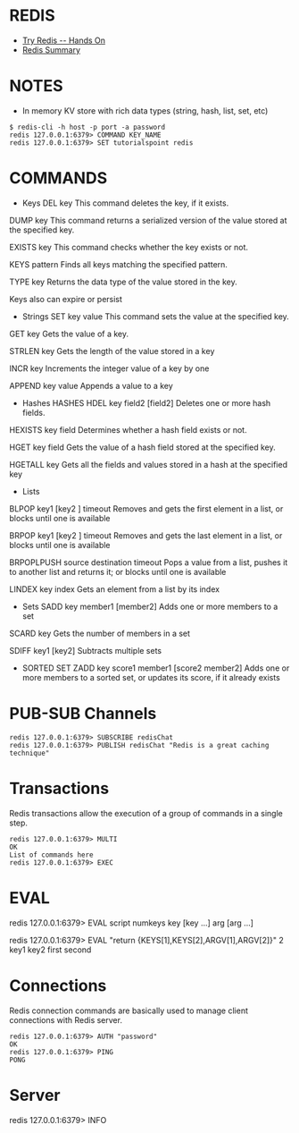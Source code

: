 REDIS
=====
* [Try Redis -- Hands On](https://try.redis.io/)
* [Redis Summary](https://www.tutorialspoint.com/redis/)

NOTES
=====

* In memory KV store with rich data types (string, hash, list, set, etc)
```
$ redis-cli -h host -p port -a password
redis 127.0.0.1:6379> COMMAND KEY_NAME
redis 127.0.0.1:6379> SET tutorialspoint redis
```

COMMANDS
========

* Keys
DEL key
This command deletes the key, if it exists.

DUMP key
This command returns a serialized version of the value stored at the specified key.

EXISTS key
This command checks whether the key exists or not.

KEYS pattern
Finds all keys matching the specified pattern.

TYPE key
Returns the data type of the value stored in the key.

Keys also can expire or persist

* Strings
SET key value
This command sets the value at the specified key.

GET key
Gets the value of a key.

STRLEN key
Gets the length of the value stored in a key

INCR key
Increments the integer value of a key by one

APPEND key value
Appends a value to a key

* Hashes
HASHES
HDEL key field2 [field2]
Deletes one or more hash fields.

HEXISTS key field
Determines whether a hash field exists or not.

HGET key field
Gets the value of a hash field stored at the specified key.

HGETALL key
Gets all the fields and values stored in a hash at the specified key

* Lists

BLPOP key1 [key2 ] timeout
Removes and gets the first element in a list, or blocks until one is available

BRPOP key1 [key2 ] timeout
Removes and gets the last element in a list, or blocks until one is available

BRPOPLPUSH source destination timeout
Pops a value from a list, pushes it to another list and returns it; or blocks until one is available

LINDEX key index
Gets an element from a list by its index

* Sets
SADD key member1 [member2]
Adds one or more members to a set

SCARD key
Gets the number of members in a set

SDIFF key1 [key2]
Subtracts multiple sets

* SORTED SET
ZADD key score1 member1 [score2 member2]
Adds one or more members to a sorted set, or updates its score, if it already exists


PUB-SUB Channels
================
```
redis 127.0.0.1:6379> SUBSCRIBE redisChat
redis 127.0.0.1:6379> PUBLISH redisChat "Redis is a great caching technique"
```

Transactions
============
Redis transactions allow the execution of a group of commands in a single step.
```
redis 127.0.0.1:6379> MULTI
OK
List of commands here
redis 127.0.0.1:6379> EXEC
```

EVAL
====
redis 127.0.0.1:6379> EVAL script numkeys key [key ...] arg [arg ...]

redis 127.0.0.1:6379> EVAL "return {KEYS[1],KEYS[2],ARGV[1],ARGV[2]}" 2 key1
key2 first second

Connections
===========
Redis connection commands are basically used to manage client connections with Redis server.

```
redis 127.0.0.1:6379> AUTH "password"
OK
redis 127.0.0.1:6379> PING
PONG
```

Server
======
redis 127.0.0.1:6379> INFO
